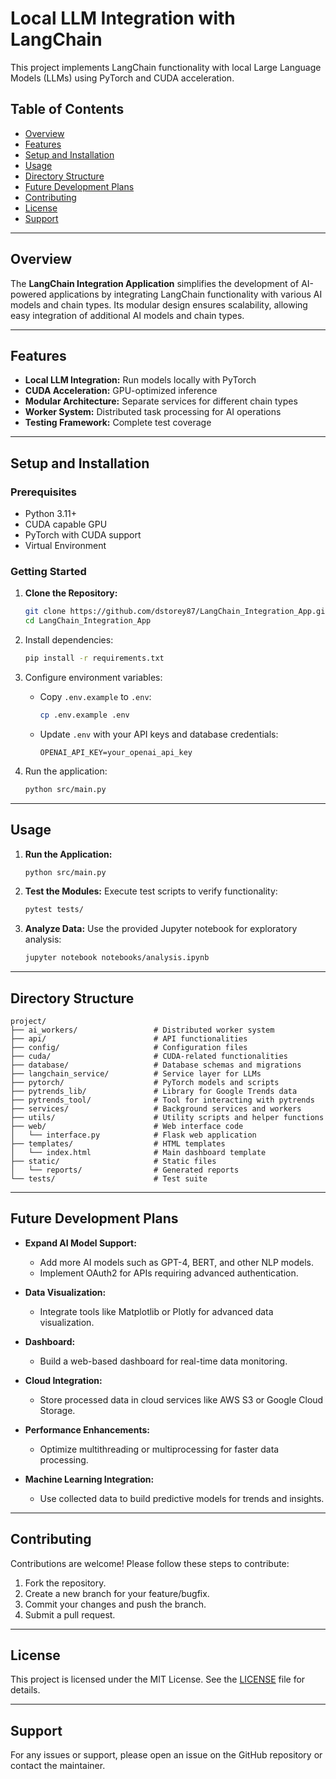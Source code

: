 # Local LLM Integration with LangChain

This project implements LangChain functionality with local Large Language Models (LLMs) using PyTorch and CUDA acceleration.

## Table of Contents
- [Overview](#overview)
- [Features](#features)
- [Setup and Installation](#setup-and-installation)
- [Usage](#usage)
- [Directory Structure](#directory-structure)
- [Future Development Plans](#future-development-plans)
- [Contributing](#contributing)
- [License](#license)
- [Support](#support)

---

## Overview

The **LangChain Integration Application** simplifies the development of AI-powered applications by integrating LangChain functionality with various AI models and chain types. Its modular design ensures scalability, allowing easy integration of additional AI models and chain types.

---

## Features

- **Local LLM Integration:** Run models locally with PyTorch
- **CUDA Acceleration:** GPU-optimized inference
- **Modular Architecture:** Separate services for different chain types
- **Worker System:** Distributed task processing for AI operations
- **Testing Framework:** Complete test coverage

---

## Setup and Installation

### Prerequisites
- Python 3.11+
- CUDA capable GPU
- PyTorch with CUDA support
- Virtual Environment

### Getting Started

1. **Clone the Repository:**
   ```bash
   git clone https://github.com/dstorey87/LangChain_Integration_App.git
   cd LangChain_Integration_App
   ```

2. Install dependencies:
   ```bash
   pip install -r requirements.txt
   ```

3. Configure environment variables:
   - Copy `.env.example` to `.env`:
     ```bash
     cp .env.example .env
     ```
   - Update `.env` with your API keys and database credentials:
     ```
     OPENAI_API_KEY=your_openai_api_key
     ```

4. Run the application:
   ```bash
   python src/main.py
   ```

---

## Usage

1. **Run the Application:**
   ```bash
   python src/main.py
   ```

2. **Test the Modules:**
   Execute test scripts to verify functionality:
   ```bash
   pytest tests/
   ```

3. **Analyze Data:**
   Use the provided Jupyter notebook for exploratory analysis:
   ```bash
   jupyter notebook notebooks/analysis.ipynb
   ```

---

## Directory Structure

```
project/
├── ai_workers/                 # Distributed worker system
├── api/                        # API functionalities
├── config/                     # Configuration files
├── cuda/                       # CUDA-related functionalities
├── database/                   # Database schemas and migrations
├── langchain_service/          # Service layer for LLMs
├── pytorch/                    # PyTorch models and scripts
├── pytrends_lib/               # Library for Google Trends data
├── pytrends_tool/              # Tool for interacting with pytrends
├── services/                   # Background services and workers
├── utils/                      # Utility scripts and helper functions
├── web/                        # Web interface code
│   └── interface.py            # Flask web application
├── templates/                  # HTML templates
│   └── index.html              # Main dashboard template
├── static/                     # Static files
│   └── reports/                # Generated reports
└── tests/                      # Test suite
```

---

## Future Development Plans

- **Expand AI Model Support:**
  - Add more AI models such as GPT-4, BERT, and other NLP models.
  - Implement OAuth2 for APIs requiring advanced authentication.

- **Data Visualization:**
  - Integrate tools like Matplotlib or Plotly for advanced data visualization.

- **Dashboard:**
  - Build a web-based dashboard for real-time data monitoring.

- **Cloud Integration:**
  - Store processed data in cloud services like AWS S3 or Google Cloud Storage.

- **Performance Enhancements:**
  - Optimize multithreading or multiprocessing for faster data processing.

- **Machine Learning Integration:**
  - Use collected data to build predictive models for trends and insights.

---

## Contributing

Contributions are welcome! Please follow these steps to contribute:

1. Fork the repository.
2. Create a new branch for your feature/bugfix.
3. Commit your changes and push the branch.
4. Submit a pull request.

---

## License

This project is licensed under the MIT License. See the [LICENSE](LICENSE) file for details.

---

## Support

For any issues or support, please open an issue on the GitHub repository or contact the maintainer.
